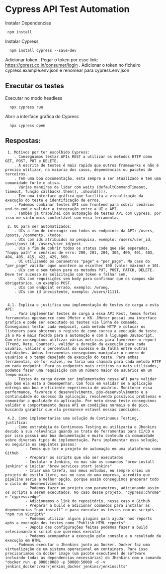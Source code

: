 # Cypress API Test Automation

Instalar Dependencias

     npm install

Instalar Cypress

      npm install cypress --save-dev

Adicionar token
      . Pegar o token por esse link: https://gorest.co.in/consumer/login
      . Adicionar o token no ficheiro cypress.example.env.json e renomear para cypress.env.json

## Executar os testes

Executar no modo headless

      npx cypress run

Abrir a interface grafica do Cypress

      npx cypress open

## Respostas:

     1. Motivos por ter escolhido Cypress:
        . Conseguimos testar APIs REST a utilizar os metodos HTTP como GET, POST, PUT e DELETE.
        . A escrita de testes é mais rapida que outros frameworks e não é preciso utilizar, na maioria dos casos, dependencias ou pacotes de terceiros.
        . Tem uma boa documentação, esta sempre a ser atualizado e tem uma comunidade forte e ativa.
        . Várias maneiras de lidar com waits (defaultCommandTimeout, timeout, função callback(.then(), .should())).
        . Tem uma interface gráfica que facilita a visualização da execução do teste e identificação de erros. 
        . Podemos combinar testes API com frontend para cobrir cenários end-to-end e validar a integração entre a UI e API.
        . Também ja trabalhei com automação de testes API com Cypress, por isso me sinto mais confortável com essa ferramenta.

     2. UC para ser automatizados:
        . UCs a fim de interagir com todos os endpoints da API: /users, /posts, /comments, /todos.
        . UCs com ids atribuidos na pesquisa, exemplo: /users/user_id, /post/post_id, /users/user_id/post.
        . UCs a fim de cobrir todos os status code que são esperados, "happy path" e cenários de erro: 200, 201, 204, 304, 400, 401, 403, 404, 405, 415, 422, 429, 500.
        . UC utilizando os parametros "page" e "per_page". No caso do "per_page" validar oque acontece ao escolher 100 (valor máximo) e 101.
        . UCs com e sem token para os metodos PUT, POST, PATCH, DELETE. Deve ter sucesso na solicitação com token e falhar sem.
        . UCs com requisições sem body para confirmar que os campos são obrigatórios, um exemplo POST.
        . UCs com endpoint errado, exemplo: /wrong.
        . UCs com id inexistente, exemplo: /users/11111.


     4.1. Explica e justifica uma implementação de testes de carga a esta API:
        . Para implementar testes de carga a essa API Rest, temos fortes ferramentas opensource como JMeter e K6. JMeter possui uma interface grafica e pode ser executado os testes via linha de comando. Conseguimos testar cada endpoint, cada metodo HTTP e colocar os listeners para obtermos o registo de como correu a execução do teste. Já o K6 é mais focado para a automação e com a liguagem JavaScript. Com ele conseguimos utilizar várias metricas para favorecer o report (Trend, Rate, Counter), validar a duração da execução para cada usuário, validar o percentual do sucesso e da falha entre outras validações. Ambas ferramentas conseguimos manipular o numero de usuários e o tempo desejado da execução do teste. Para ambas ferramentas, se for viável, eu faria uma chamada para cada método HTTP em cada endpoint. Para os endpoints mais críticos ou mais utilizados, podemos fazer uma requisição com um número maior de usuários em um tempo maior.
        . Testes de carga devem ser implementados nessa API para validar qão bem ela esta a desempenhar. Com foco em validar se a aplicação entrega uma boa e eficiente experiencia de usuário. Monitorar essa performance, favorece o desenvolvimento, pós-desenvolvimento e a continuidade do sucesso da aplicação, resolvendo possíveis problemas e comunidar a qualidade da aplicação. Por meio desse teste conseguimos validar o comportamento dessa API em condições normais e de pico, buscando garantir que ela permanece estavel nessas condições.

     4.2. Como implementarias uma solução de Continuous Testing, justifica:
        . Como estratégia de Continuous Testing eu utilizaria o Jhenkins devido a sua relevância quando se trata de ferramentas para CI/CD e por isso possui uma boa documentação e muito conteudo da comunidade sobre diversos tipos de implementação. Para implementar essa solução, eu seguiria os seguintes passos: 
             - Temos que ter o projeto de automação em uma plataforma como Github
             - Preparar os scripts que vão ser executados
             - Instalar o Jenkins, no mac são os comandos "brew install jenkins" e iniciar "brew services start jenkins"
             - Criar uma tarefa, nos meus estudos, eu sempre criei um projeto de estilo livre, mas no caso de uma empresa, acredito que pipeline seria a melhor opção, porque assim conseguimos preparar todo o ciclo de desenvolvimento.
             - Podemos fazer um projeto com parametros, adicionando assim os scripts a serem executados. No caso desse projeto, "cypress:chrome" e "cypress:edge"
             - Adicionamos o link do repositório, nesse caso o Github
             - Preparar a build e adicionar comandos para instalar as dependencias "npm install" e para executar os testes com os scripts "npm run %Script%"
             - Podemos utilizar alguns plugins para ajudar nos reports após a execução dos testes como "Publish HTML reports"
             - Depois das configurações feitas podemos fazer a build selecionando o script que queremos executar
             - Podemos acompanhar a execução pelo console e o resultado da execução em HTML
        . Podemos executar o Jhenkins junto ao Docker. Docker faz uma virtualização de um sistema operacional em containers. Para isso precisariamos da docker image (um pacote executavel de software incluindo todas as dependencias necessárias) do Jhenkins com o comando "docker run -p 8080:8080 -p 50000:50000 -d -v jenkins_docker:/var/jenkins_docker jenkins/jenkins:lts"